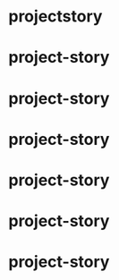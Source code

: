 # projectstory
# project-story
# project-story
# project-story
# project-story
# project-story
# project-story
